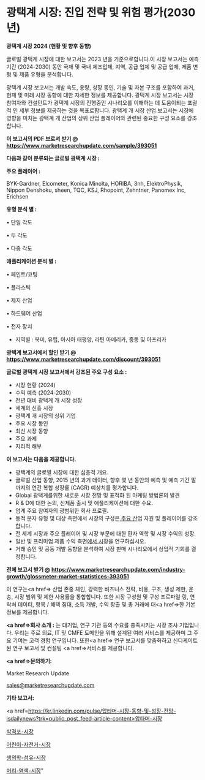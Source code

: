 # 광택계 시장: 진입 전략 및 위험 평가(2030년)

<strong>광택계 시장 2024 (현황 및 향후 동향)</strong>

글로벌 광택계 시장에 대한 보고서는 2023 년을 기준으로합니다.이 시장 보고서는 예측 기간 (2024-2030) 동안 국제 및 국내 제조업체, 지역, 공급 업체 및 공급 업체, 제품 변형 및 제품 유형을 분석합니다.

광택계 시장 보고서는 개발 속도, 용량, 성장 동인, 기술 및 자본 구조를 포함하여 과거, 현재 및 미래 시장 동향에 대한 자세한 정보를 제공합니다. 광택계 시장 보고서는 시장 참여자와 컨설턴트가 광택계 시장의 진행중인 시나리오를 이해하는 데 도움이되는 포괄적 인 세부 정보를 제공하는 것을 목표로합니다. 광택계 개 시장 산업 보고서는 시장에 영향을 미치는 광택계 개 산업의 상위 산업 플레이어와 관련된 중요한 구성 요소를 강조합니다.



<strong>이 보고서의 PDF 브로셔 받기 @ <a href=https://www.marketresearchupdate.com/sample/393051>https://www.marketresearchupdate.com/sample/393051</a></strong>



<strong>다음과 같이 분류되는 글로벌 광택계 시장 :</strong>



<strong>주요 플레이어 :</strong>

BYK-Gardner, Elcometer, Konica Minolta, HORIBA, 3nh, ElektroPhysik, Nippon Denshoku, sheen, TQC, KSJ, Rhopoint, Zehntner, Panomex Inc, Erichsen



<strong>유형 분석 별 :</strong>

• 단일 각도

• 두 각도

• 다중 각도



<strong>애플리케이션 분석 별 :</strong>

• 페인트/코팅

• 플라스틱

• 제지 산업

• 하드웨어 산업

• 전자 장치

<ul>
  <li>지역별 : 북미, 유럽, 아시아 태평양, 라틴 아메리카, 중동 및 아프리카</li>
</ul>


<strong>광택계 보고서에서 할인 받기 @ <a href=https://www.marketresearchupdate.com/discount/393051>https://www.marketresearchupdate.com/discount/393051</a></strong>



<strong>글로벌 광택계 시장 보고서에서 강조된 주요 구성 요소 :</strong>
<ul>
  <li>시장 현황 (2024)</li>
  <li>수익 예측 (2024-2030)</li>
  <li>전년 대비 광택계 개 시장 성장</li>
  <li>세계의 신흥 시장</li>
  <li>광택계 개 시장의 상위 기업</li>
  <li>주요 시장 동인</li>
  <li>최신 시장 동향</li>
  <li>주요 과제</li>
  <li>지리적 해부</li>
</ul>


<strong>이 보고서는 다음을 제공합니다.</strong>
<ul>
  <li>광택계의 글로벌 시장에 대한 심층적 개요.</li>
  <li>글로벌 산업 동향, 2015 년의 과거 데이터, 향후 몇 년 동안의 예측 및 예측 기간 말까지의 연간 복합 성장률 (CAGR) 예상치를 평가합니다.</li>
  <li>Global 광택계를위한 새로운 시장 전망 및 표적화 된 마케팅 방법론의 발견</li>
  <li>R &amp; D에 대한 논의, 신제품 출시 및 애플리케이션에 대한 수요.</li>
  <li>업계 주요 참여자의 광범위한 회사 프로필.</li>
  <li>동적 분자 유형 및 대상 측면에서 시장의 구성은<a href=> 주요 산</a>업 자원 및 플레이어를 강조합니다.</li>
  <li>전 세계 시장과 주요 플레이어 및 시장 부문에 대한 환자 역학 및 시장 수익의 성장.</li>
  <li>일반 및 프리미엄 제품 수익 측면<a href=>에서 시</a>장을 연구하십시오.</li>
  <li>거래 승인 및 공동 개발 동향을 분석하여 시장 판매 시나리오에서 상업적 기회를 결정합니다.</li>
</ul>



<strong>전체 보고서 받기 @ <a href=https://www.marketresearchupdate.com/industry-growth/glossmeter-market-statistices-393051>https://www.marketresearchupdate.com/industry-growth/glossmeter-market-statistices-393051</a></strong>

이 연구는<a href=> 산업 존중</a> 체인, 강력한 비즈니스 전략, 비용, 구조, 생성 제한, 운송, 시장 범위 및 제한 사용률을 통합합니다. 또한 시장 구성원 및 구성 프로파일 링, 연락처 데이터, 항목 / 혜택 침대, 소득 개발, 수익 창출 및 총 거래에 대<a href=>한 기본 </a>정보를 제공합니다.



<strong><a href=>회사 소</a>개 :</strong>
는 대기업, 연구 기관 등의 수요를 충족시키는 시장 조사 기업입니다. 우리는 주로 의료, IT 및 CMFE 도메인을 위해 설계된 여러 서비스를 제공하며 그 주요 기여는 고객 경험 연구입니다. 또한<a href=> 연구 보</a>고서를 맞춤화하고 신디케이트 된 연구 보고서 및 컨설팅 <a href=>서비스</a>를 제공합니다.



<strong><a href=>문의하기:</a></strong>

Market Research Update

sales@marketresearchupdate.com



<strong>기타 보고서:</strong>

<a href=https://kr.linkedin.com/pulse/압타머-시장-동향-및-성장-전망-isdailynews?trk=public_post_feed-article-content>압타머-시장</a>

<a href=https://www.linkedin.com/pulse/박격포-시장-규모-및-성장-2023-analytics-alchemy-360-analysis/>박격포-시장</a>

<a href=https://www.linkedin.com/pulse/어린이-자전거-시장-동향-및-성장-전망-consumer-connection-chronicles-24--hmgrf/>어린이-자전거-시장</a>

<a href=https://www.linkedin.com/pulse/생의학-섬유-시장-경쟁-분석-및-성장-잠재력-2029-isdailynews-fkmof/>생의학-섬유-시장</a>

<a href=https://www.linkedin.com/pulse/머리-염색-시장-규모-및-성장-2023-consumer-connection-compendium-ana-qyq7f/>머리-염색-시장</a>"
